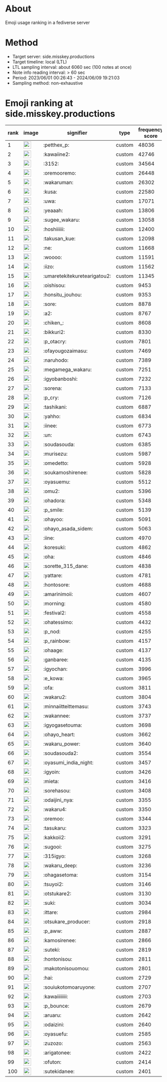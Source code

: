 # About
Emoji usage ranking in a fediverse server

# Method
- Target server: side.misskey.productions
- Target timeline: local (LTL)
- LTL sampling interval: about 6060 sec (100 notes at once)
- Note info reading interval: > 60 sec
- Period: 2023/06/01 00:26:43 - 2024/06/09 19:21:03 
- Sampling method: non-exhaustive

# Emoji ranking at side.misskey.productions

|rank|image|signifier|type|frequency score|
|----|----|----|----|----|
|1|<img height="24" src="https://side.misskey.productions/emoji/petthex_p.webp">|:petthex_p:|custom|48036|
|2|<img height="24" src="https://side.misskey.productions/emoji/kawaiine2.webp">|:kawaiine2:|custom|42746|
|3|<img height="24" src="https://side.misskey.productions/emoji/3152.webp">|:3152:|custom|34564|
|4|<img height="24" src="https://side.misskey.productions/emoji/oremooremo.webp">|:oremooremo:|custom|26448|
|5|<img height="24" src="https://side.misskey.productions/emoji/wakaruman.webp">|:wakaruman:|custom|26302|
|6|<img height="24" src="https://side.misskey.productions/emoji/kusa.webp">|:kusa:|custom|22580|
|7|<img height="24" src="https://side.misskey.productions/emoji/uwa.webp">|:uwa:|custom|17071|
|8|<img height="24" src="https://side.misskey.productions/emoji/yeaaah.webp">|:yeaaah:|custom|13806|
|9|<img height="24" src="https://side.misskey.productions/emoji/sugee_wakaru.webp">|:sugee_wakaru:|custom|13058|
|10|<img height="24" src="https://side.misskey.productions/emoji/hoshiiiiii.webp">|:hoshiiiiii:|custom|12400|
|11|<img height="24" src="https://side.misskey.productions/emoji/takusan_kue.webp">|:takusan_kue:|custom|12098|
|12|<img height="24" src="https://side.misskey.productions/emoji/ne.webp">|:ne:|custom|11668|
|13|<img height="24" src="https://side.misskey.productions/emoji/woooo.webp">|:woooo:|custom|11591|
|14|<img height="24" src="https://side.misskey.productions/emoji/iizo.webp">|:iizo:|custom|11562|
|15|<img height="24" src="https://side.misskey.productions/emoji/umaretekitekuretearigatou2.webp">|:umaretekitekuretearigatou2:|custom|11345|
|16|<img height="24" src="https://side.misskey.productions/emoji/oishisou.webp">|:oishisou:|custom|9453|
|17|<img height="24" src="https://side.misskey.productions/emoji/honsitu_jouhou.webp">|:honsitu_jouhou:|custom|9353|
|18|<img height="24" src="https://side.misskey.productions/emoji/sore.webp">|:sore:|custom|8878|
|19|<img height="24" src="https://side.misskey.productions/emoji/a2.webp">|:a2:|custom|8767|
|20|<img height="24" src="https://side.misskey.productions/emoji/chiken_.webp">|:chiken_:|custom|8608|
|21|<img height="24" src="https://side.misskey.productions/emoji/bikkuri2.webp">|:bikkuri2:|custom|8330|
|22|<img height="24" src="https://side.misskey.productions/emoji/p_otacry.webp">|:p_otacry:|custom|7801|
|23|<img height="24" src="https://side.misskey.productions/emoji/ofayougozaimasu.webp">|:ofayougozaimasu:|custom|7469|
|24|<img height="24" src="https://side.misskey.productions/emoji/naruhodo.webp">|:naruhodo:|custom|7389|
|25|<img height="24" src="https://side.misskey.productions/emoji/megamega_wakaru.webp">|:megamega_wakaru:|custom|7251|
|26|<img height="24" src="https://side.misskey.productions/emoji/igyobanboshi.webp">|:igyobanboshi:|custom|7232|
|27|<img height="24" src="https://side.misskey.productions/emoji/sorena.webp">|:sorena:|custom|7133|
|28|<img height="24" src="https://side.misskey.productions/emoji/p_cry.webp">|:p_cry:|custom|7126|
|29|<img height="24" src="https://side.misskey.productions/emoji/tashikani.webp">|:tashikani:|custom|6887|
|30|<img height="24" src="https://side.misskey.productions/emoji/yahho.webp">|:yahho:|custom|6834|
|31|<img height="24" src="https://side.misskey.productions/emoji/iinee.webp">|:iinee:|custom|6773|
|32|<img height="24" src="https://side.misskey.productions/emoji/un.webp">|:un:|custom|6743|
|33|<img height="24" src="https://side.misskey.productions/emoji/soudasouda.webp">|:soudasouda:|custom|6385|
|34|<img height="24" src="https://side.misskey.productions/emoji/murisezu.webp">|:murisezu:|custom|5987|
|35|<img height="24" src="https://side.misskey.productions/emoji/omedetto.webp">|:omedetto:|custom|5928|
|36|<img height="24" src="https://side.misskey.productions/emoji/soukamoshirenee.webp">|:soukamoshirenee:|custom|5828|
|37|<img height="24" src="https://side.misskey.productions/emoji/oyasuemu.webp">|:oyasuemu:|custom|5512|
|38|<img height="24" src="https://side.misskey.productions/emoji/omu2.webp">|:omu2:|custom|5396|
|39|<img height="24" src="https://side.misskey.productions/emoji/ohadora.webp">|:ohadora:|custom|5348|
|40|<img height="24" src="https://side.misskey.productions/emoji/p_smile.webp">|:p_smile:|custom|5139|
|41|<img height="24" src="https://side.misskey.productions/emoji/ohayoo.webp">|:ohayoo:|custom|5091|
|42|<img height="24" src="https://side.misskey.productions/emoji/ohayo_asada_sidem.webp">|:ohayo_asada_sidem:|custom|5063|
|43|<img height="24" src="https://side.misskey.productions/emoji/iine.webp">|:iine:|custom|4970|
|44|<img height="24" src="https://side.misskey.productions/emoji/koresuki.webp">|:koresuki:|custom|4862|
|45|<img height="24" src="https://side.misskey.productions/emoji/oha.webp">|:oha:|custom|4846|
|46|<img height="24" src="https://side.misskey.productions/emoji/sorette_315_dane.webp">|:sorette_315_dane:|custom|4838|
|47|<img height="24" src="https://side.misskey.productions/emoji/yattare.webp">|:yattare:|custom|4781|
|48|<img height="24" src="https://side.misskey.productions/emoji/hontosore.webp">|:hontosore:|custom|4688|
|49|<img height="24" src="https://side.misskey.productions/emoji/amarinimoii.webp">|:amarinimoii:|custom|4607|
|50|<img height="24" src="https://side.misskey.productions/emoji/morning.webp">|:morning:|custom|4580|
|51|<img height="24" src="https://side.misskey.productions/emoji/festival2.webp">|:festival2:|custom|4558|
|52|<img height="24" src="https://side.misskey.productions/emoji/ohatessimo.webp">|:ohatessimo:|custom|4432|
|53|<img height="24" src="https://side.misskey.productions/emoji/p_nod.webp">|:p_nod:|custom|4255|
|54|<img height="24" src="https://side.misskey.productions/emoji/p_rainbow.webp">|:p_rainbow:|custom|4157|
|55|<img height="24" src="https://side.misskey.productions/emoji/ohaage.webp">|:ohaage:|custom|4137|
|56|<img height="24" src="https://side.misskey.productions/emoji/ganbaree.webp">|:ganbaree:|custom|4135|
|57|<img height="24" src="https://side.misskey.productions/emoji/igyochan.webp">|:igyochan:|custom|3996|
|58|<img height="24" src="https://side.misskey.productions/emoji/e_kowa.webp">|:e_kowa:|custom|3965|
|59|<img height="24" src="https://side.misskey.productions/emoji/ofa.webp">|:ofa:|custom|3811|
|60|<img height="24" src="https://side.misskey.productions/emoji/wakaru2.webp">|:wakaru2:|custom|3804|
|61|<img height="24" src="https://side.misskey.productions/emoji/minnaiitteittemasu.webp">|:minnaiitteittemasu:|custom|3743|
|62|<img height="24" src="https://side.misskey.productions/emoji/wakannee.webp">|:wakannee:|custom|3737|
|63|<img height="24" src="https://side.misskey.productions/emoji/igyogasetouma.webp">|:igyogasetouma:|custom|3698|
|64|<img height="24" src="https://side.misskey.productions/emoji/ohayo_heart.webp">|:ohayo_heart:|custom|3662|
|65|<img height="24" src="https://side.misskey.productions/emoji/wakaru_power.webp">|:wakaru_power:|custom|3640|
|66|<img height="24" src="https://side.misskey.productions/emoji/soudasouda2.webp">|:soudasouda2:|custom|3554|
|67|<img height="24" src="https://side.misskey.productions/emoji/oyasumi_india_night.webp">|:oyasumi_india_night:|custom|3457|
|68|<img height="24" src="https://side.misskey.productions/emoji/igyoin.webp">|:igyoin:|custom|3426|
|69|<img height="24" src="https://side.misskey.productions/emoji/mieta.webp">|:mieta:|custom|3416|
|70|<img height="24" src="https://side.misskey.productions/emoji/sorehasou.webp">|:sorehasou:|custom|3408|
|71|<img height="24" src="https://side.misskey.productions/emoji/odaijini_nya.webp">|:odaijini_nya:|custom|3355|
|72|<img height="24" src="https://side.misskey.productions/emoji/wakaru4.webp">|:wakaru4:|custom|3350|
|73|<img height="24" src="https://side.misskey.productions/emoji/oremoo.webp">|:oremoo:|custom|3344|
|74|<img height="24" src="https://side.misskey.productions/emoji/tasukaru.webp">|:tasukaru:|custom|3323|
|75|<img height="24" src="https://side.misskey.productions/emoji/kakkoii2.webp">|:kakkoii2:|custom|3291|
|76|<img height="24" src="https://side.misskey.productions/emoji/sugooi.webp">|:sugooi:|custom|3275|
|77|<img height="24" src="https://side.misskey.productions/emoji/315igyo.webp">|:315igyo:|custom|3268|
|78|<img height="24" src="https://side.misskey.productions/emoji/wakaru_deep.webp">|:wakaru_deep:|custom|3236|
|79|<img height="24" src="https://side.misskey.productions/emoji/ohagasetoma.webp">|:ohagasetoma:|custom|3154|
|80|<img height="24" src="https://side.misskey.productions/emoji/tsuyoi2.webp">|:tsuyoi2:|custom|3146|
|81|<img height="24" src="https://side.misskey.productions/emoji/otstukare2.webp">|:otstukare2:|custom|3130|
|82|<img height="24" src="https://side.misskey.productions/emoji/suki.webp">|:suki:|custom|3034|
|83|<img height="24" src="https://side.misskey.productions/emoji/ittare.webp">|:ittare:|custom|2984|
|84|<img height="24" src="https://side.misskey.productions/emoji/otsukare_producer.webp">|:otsukare_producer:|custom|2918|
|85|<img height="24" src="https://side.misskey.productions/emoji/p_aww.webp">|:p_aww:|custom|2887|
|86|<img height="24" src="https://side.misskey.productions/emoji/kamosirenee.webp">|:kamosirenee:|custom|2866|
|87|<img height="24" src="https://side.misskey.productions/emoji/suteki.webp">|:suteki:|custom|2819|
|88|<img height="24" src="https://side.misskey.productions/emoji/hontonisou.webp">|:hontonisou:|custom|2811|
|89|<img height="24" src="https://side.misskey.productions/emoji/makotonisouomou.webp">|:makotonisouomou:|custom|2801|
|90|<img height="24" src="https://side.misskey.productions/emoji/hai.webp">|:hai:|custom|2729|
|91|<img height="24" src="https://side.misskey.productions/emoji/souiukotomoaruyone.webp">|:souiukotomoaruyone:|custom|2707|
|92|<img height="24" src="https://side.misskey.productions/emoji/kawaiiiiiiii.webp">|:kawaiiiiiiii:|custom|2703|
|93|<img height="24" src="https://side.misskey.productions/emoji/p_bounce.webp">|:p_bounce:|custom|2679|
|94|<img height="24" src="https://side.misskey.productions/emoji/aruaru.webp">|:aruaru:|custom|2642|
|95|<img height="24" src="https://side.misskey.productions/emoji/odaizini.webp">|:odaizini:|custom|2640|
|96|<img height="24" src="https://side.misskey.productions/emoji/oyasuefu.webp">|:oyasuefu:|custom|2585|
|97|<img height="24" src="https://side.misskey.productions/emoji/zuzozo.webp">|:zuzozo:|custom|2563|
|98|<img height="24" src="https://side.misskey.productions/emoji/arigatonee.webp">|:arigatonee:|custom|2422|
|99|<img height="24" src="https://side.misskey.productions/emoji/ofuton.webp">|:ofuton:|custom|2414|
|100|<img height="24" src="https://side.misskey.productions/emoji/sutekidanee.webp">|:sutekidanee:|custom|2401|
